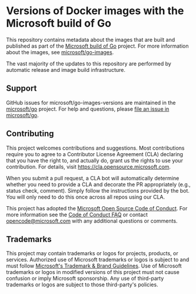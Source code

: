 # Versions of Docker images with the Microsoft build of Go

This repository contains metadata about the images that are built and published as part of the [Microsoft build of Go](https://github.com/microsoft/go) project.
For more information about the images, see [microsoft/go-images](https://github.com/microsoft/go-images).

The vast majority of the updates to this repository are performed by automatic release and image build infrastructure.

## Support

GitHub issues for microsoft/go-images-versions are maintained in the [microsoft/go](https://github.com/microsoft/go) project.
For help and questions, please [file an issue in microsoft/go](https://github.com/microsoft/go/issues/new/choose).

## Contributing

This project welcomes contributions and suggestions.  Most contributions require you to agree to a
Contributor License Agreement (CLA) declaring that you have the right to, and actually do, grant us
the rights to use your contribution. For details, visit https://cla.opensource.microsoft.com.

When you submit a pull request, a CLA bot will automatically determine whether you need to provide
a CLA and decorate the PR appropriately (e.g., status check, comment). Simply follow the instructions
provided by the bot. You will only need to do this once across all repos using our CLA.

This project has adopted the [Microsoft Open Source Code of Conduct](https://opensource.microsoft.com/codeofconduct/).
For more information see the [Code of Conduct FAQ](https://opensource.microsoft.com/codeofconduct/faq/) or
contact [opencode@microsoft.com](mailto:opencode@microsoft.com) with any additional questions or comments.

## Trademarks

This project may contain trademarks or logos for projects, products, or services. Authorized use of Microsoft 
trademarks or logos is subject to and must follow 
[Microsoft's Trademark & Brand Guidelines](https://www.microsoft.com/en-us/legal/intellectualproperty/trademarks/usage/general).
Use of Microsoft trademarks or logos in modified versions of this project must not cause confusion or imply Microsoft sponsorship.
Any use of third-party trademarks or logos are subject to those third-party's policies.
